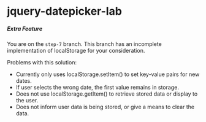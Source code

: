# jquery-datepicker-lab

##### Extra Feature

You are on the `step-7` branch.  This branch has an incomplete implementation of localStorage for your consideration.

Problems with this solution:
- Currently only uses localStorage.setItem() to set key-value pairs for new dates.
- If user selects the wrong date, the first value remains in storage.
- Does not use localStorage.getItem() to retrieve stored data or display to the user.
- Does not inform user data is being stored, or give a means to clear the data.
